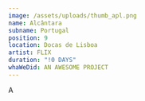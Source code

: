 ```yaml
---
image: /assets/uploads/thumb_apl.png
name: Alcântara
subname: Portugal
position: 9
location: Docas de Lisboa
artist: FLIX
duration: "!0 DAYS"
whaWeDid: AN AWESOME PROJECT
---
```

A